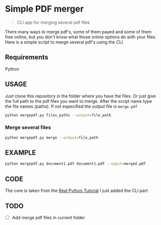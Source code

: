 # Simple PDF merger
> CLI app for merging several pdf files

There many ways to merge pdf's, some of them payed and some of them free online, but you don't know what those online options do with your files. Here is a simple script to merge several pdf's using the CLI.
## Requirements
Python

## USAGE
Just clone this repository in the folder where you have the files. Or just give the full path to the pdf files you want to merge. After the script name type the file names (paths). If not especified the output file is ```merge.pdf```
```bash
python mergepdf.py files_paths --output=file_path
```

### Merge several files
```bash
python mergepdf.py merge --output=file_path
```

## EXAMPLE
```bash
python mergepdf.py document1.pdf document1.pdf --ouput=merged.pdf
```

## CODE
The core is taken from the [Real Python Tutorial](https://realpython.com/pdf-python/#how-to-merge-pdfs)
I just added the CLI part

## TODO
- [ ] Add merge pdf files in current folder